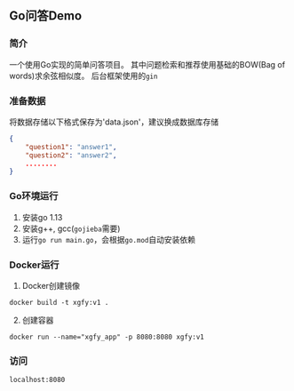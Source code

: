 ## Go问答Demo
### 简介
一个使用Go实现的简单问答项目。
其中问题检索和推荐使用基础的BOW(Bag of words)求余弦相似度。
后台框架使用的`gin`

### 准备数据
将数据存储以下格式保存为'data.json'，建议换成数据库存储
```json
{
	"question1": "answer1",
	"question2": "answer2",
	........
}
```

### Go环境运行
1. 安装go 1.13
2. 安装g++, gcc(`gojieba`需要)
3. 运行`go run main.go`，会根据`go.mod`自动安装依赖

### Docker运行

1. Docker创建镜像
```
docker build -t xgfy:v1 .
```

2. 创建容器
```
docker run --name="xgfy_app" -p 8080:8080 xgfy:v1
```

### 访问
```
localhost:8080
```

